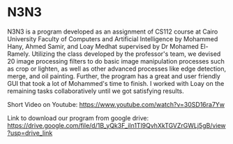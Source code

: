 # N3N3 
N3N3 is a program developed as an assignment of CS112 course at Cairo University Faculty of Computers and Artificial Intelligence by Mohammed Hany, Ahmed Samir, and Loay Medhat supervised by Dr Mohamed El-Ramely. Utilizing the class developed by the professor's team, we devised 20 image processing filters to do basic image manipulation processes such as crop or lighten, as well as other advanced processes like edge detection, merge, and oil painting. 
Further, the program has a great and user friendly GUI that took a lot of Mohammed's time to finish. I worked with Loay on the remaining tasks collaboratively until we got satisfying results.

Short Video on Youtube:
https://www.youtube.com/watch?v=30SD16ra7Yw

Link to download our program from google drive:
https://drive.google.com/file/d/1B_yQk3F_iln1Tl9QvhXkTGVZrGWLj5gB/view?usp=drive_link
